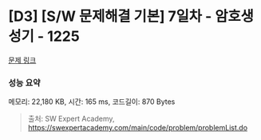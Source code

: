 # [D3] [S/W 문제해결 기본] 7일차 - 암호생성기 - 1225 

[문제 링크](https://swexpertacademy.com/main/code/problem/problemDetail.do?contestProbId=AV14uWl6AF0CFAYD) 

### 성능 요약

메모리: 22,180 KB, 시간: 165 ms, 코드길이: 870 Bytes



> 출처: SW Expert Academy, https://swexpertacademy.com/main/code/problem/problemList.do